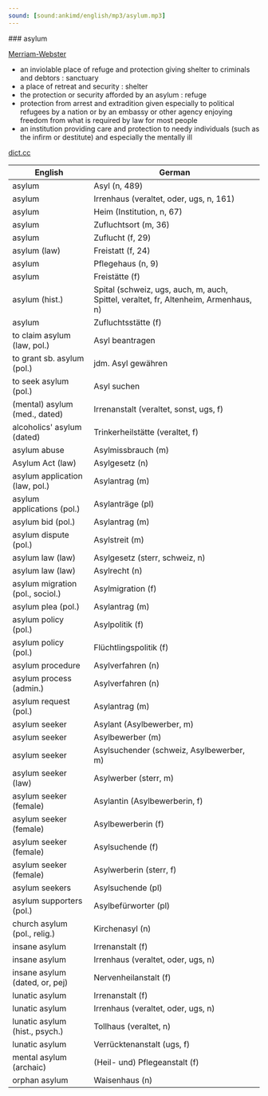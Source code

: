 ```yaml
---
sound: [sound:ankimd/english/mp3/asylum.mp3]
---
```


\### asylum

[Merriam-Webster](https://www.merriam-webster.com/dictionary/asylum)

- an inviolable place of refuge and protection giving shelter to criminals and debtors : sanctuary
- a place of retreat and security : shelter
- the protection or security afforded by an asylum : refuge
- protection from arrest and extradition given especially to political refugees by a nation or by an embassy or other agency enjoying freedom from what is required by law for most people
- an institution providing care and protection to needy individuals (such as the infirm or destitute) and especially the mentally ill

[dict.cc](https://www.dict.cc/asylum)

| English        | German       |
| -------------- | ------------ |
| asylum | Asyl (n, 489) |
| asylum | Irrenhaus (veraltet, oder, ugs, n, 161) |
| asylum | Heim (Institution, n, 67) |
| asylum | Zufluchtsort (m, 36) |
| asylum | Zuflucht (f, 29) |
| asylum (law) | Freistatt (f, 24) |
| asylum | Pflegehaus (n, 9) |
| asylum | Freistätte (f) |
| asylum (hist.) | Spital (schweiz, ugs, auch, m, auch, Spittel, veraltet, fr, Altenheim, Armenhaus, n) |
| asylum | Zufluchtsstätte (f) |
| to claim asylum (law, pol.) | Asyl beantragen |
| to grant sb. asylum (pol.) | jdm. Asyl gewähren |
| to seek asylum (pol.) | Asyl suchen |
| (mental) asylum (med., dated) | Irrenanstalt (veraltet, sonst, ugs, f) |
| alcoholics' asylum (dated) | Trinkerheilstätte (veraltet, f) |
| asylum abuse | Asylmissbrauch (m) |
| Asylum Act (law) | Asylgesetz (n) |
| asylum application (law, pol.) | Asylantrag (m) |
| asylum applications (pol.) | Asylanträge (pl) |
| asylum bid (pol.) | Asylantrag (m) |
| asylum dispute (pol.) | Asylstreit (m) |
| asylum law (law) | Asylgesetz <AsylG> (sterr, schweiz, n) |
| asylum law (law) | Asylrecht (n) |
| asylum migration (pol., sociol.) | Asylmigration (f) |
| asylum plea (pol.) | Asylantrag (m) |
| asylum policy (pol.) | Asylpolitik (f) |
| asylum policy (pol.) | Flüchtlingspolitik (f) |
| asylum procedure | Asylverfahren (n) |
| asylum process (admin.) | Asylverfahren (n) |
| asylum request (pol.) | Asylantrag (m) |
| asylum seeker | Asylant (Asylbewerber, m) |
| asylum seeker | Asylbewerber (m) |
| asylum seeker | Asylsuchender (schweiz, Asylbewerber, m) |
| asylum seeker (law) | Asylwerber (sterr, m) |
| asylum seeker (female) | Asylantin (Asylbewerberin, f) |
| asylum seeker (female) | Asylbewerberin (f) |
| asylum seeker (female) | Asylsuchende (f) |
| asylum seeker (female) | Asylwerberin (sterr, f) |
| asylum seekers | Asylsuchende (pl) |
| asylum supporters (pol.) | Asylbefürworter (pl) |
| church asylum (pol., relig.) | Kirchenasyl (n) |
| insane asylum | Irrenanstalt (f) |
| insane asylum | Irrenhaus (veraltet, oder, ugs, n) |
| insane asylum (dated, or, pej) | Nervenheilanstalt (f) |
| lunatic asylum | Irrenanstalt (f) |
| lunatic asylum | Irrenhaus (veraltet, oder, ugs, n) |
| lunatic asylum (hist., psych.) | Tollhaus (veraltet, n) |
| lunatic asylum | Verrücktenanstalt (ugs, f) |
| mental asylum (archaic) | (Heil- und) Pflegeanstalt (f) |
| orphan asylum | Waisenhaus (n) |
